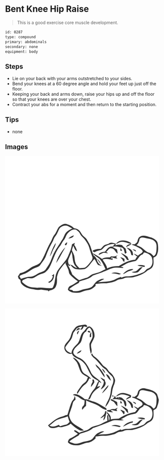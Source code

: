 # Bent Knee Hip Raise
> This is a good exercise core muscle development.

``` 
id: 0287 
type: compound 
primary: abdominals 
secondary: none 
equipment: body 
``` 

## Steps

 - Lie on your back with your arms outstretched to your sides.
 - Bend your knees at a 60 degree angle and hold your feet up just off the floor.
 - Keeping your back and arms down, raise your hips up and off the floor so that your knees are over your chest.
 - Contract your abs for a moment and then return to the starting position.

## Tips

 - none

## Images

![](../svg/0287-relaxation.svg)

![](../svg/0287-tension.svg)
